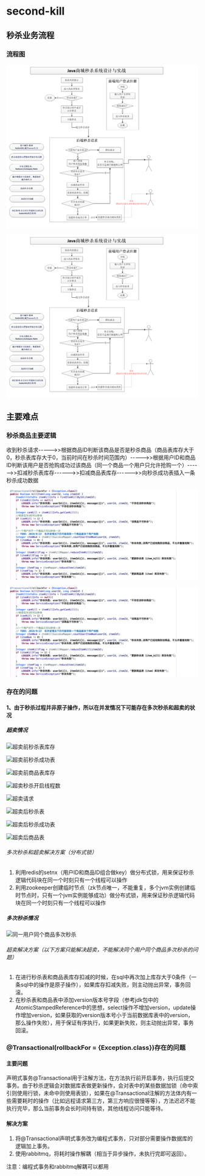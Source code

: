 # second-kill
## 秒杀业务流程

### 流程图

![秒杀业务流程图](./images/秒杀业务流程图.png)

![](https://github.com/shoufengsf/second-kill/blob/master/images/秒杀业务流程图.png)

## 主要难点

### 秒杀商品主要逻辑

收到秒杀请求----->>根据商品ID判断该商品是否是秒杀商品（商品表库存大于0，秒杀表库存大于0，当前时间在秒杀时间范围内）----->>根据用户ID和商品ID判断该用户是否抢购成功过该商品（同一个商品一个用户只允许抢购一个）------>>扣减秒杀表库存------>>扣减商品表库存------>>向秒杀成功表插入一条秒杀成功数据

![](https://github.com/shoufengsf/second-kill/blob/master/images/%E5%88%A4%E6%96%AD%E8%83%BD%E5%90%A6%E7%A7%92%E6%9D%80.png)

![判断能否秒杀](./images/判断能否秒杀.png)

### 存在的问题

#### 1、由于秒杀过程并非原子操作，所以在并发情况下可能存在多次秒杀和超卖的状况

##### 超卖情况

![超卖前秒杀表库存](/Users/shoufeng/git-work/second-kill/images/超卖前秒杀表库存.png)

![超卖前秒杀成功表](/Users/shoufeng/git-work/second-kill/images/超卖前秒杀成功表.png)



![超卖前商品表库存](/Users/shoufeng/git-work/second-kill/images/超卖前商品表库存.png)

![超卖秒杀开启线程数](/Users/shoufeng/git-work/second-kill/images/超卖秒杀开启线程数.png)

![超卖请求](/Users/shoufeng/git-work/second-kill/images/超卖请求.png)

![超卖后秒杀表](/Users/shoufeng/git-work/second-kill/images/超卖后秒杀表.png)

![超卖后秒杀成功表](/Users/shoufeng/git-work/second-kill/images/超卖后秒杀成功表.png)

![超卖后商品表](/Users/shoufeng/git-work/second-kill/images/超卖后商品表.png)

###### 多次秒杀和超卖解决方案（分布式锁）

1. 利用redis的setnx（用户ID和商品ID组合做key）做分布式锁，用来保证秒杀逻辑代码块在同一个时刻只有一个线程可以操作
2. 利用zookeeper创建临时节点（zk节点唯一，不能重复，多个jvm实例创建临时节点时，只有一个jvm实例能够成功）做分布式锁，用来保证秒杀逻辑代码块在同一个时刻只有一个线程可以操作

##### 多次秒杀情况

![同一用户同个商品多次秒杀](/Users/shoufeng/git-work/second-kill/images/同一用户同个商品多次秒杀.png)

###### 超卖解决方案（以下方案只能解决超卖，不能解决同个用户同个商品多次秒杀的问题）

1. 在进行秒杀表和商品表库存扣减的时候，在sql中再次加上库存大于0条件（一条sql中的操作是原子操作），如果库存扣减失败，则主动抛出异常，事务回滚。
2. 在秒杀表和商品表中添加version版本号字段（参考jdk包中的AtomicStampedReference中的思想，select操作不增加version，update操作增加version，如果获取的version版本号小于当前数据库表中的version，那么操作失败），用于保证有序执行，如果更新失败，则主动抛出异常，事务回滚。

### @Transactional(rollbackFor = {Exception.class})存在的问题

#### 主要问题

声明式事务@Transactional用于注解方法，在方法执行前开启事务，执行后提交事务。由于秒杀逻辑会对数据库表做更新操作，会对表中的某些数据加锁（命中索引则使用行锁，未命中则使用表锁），如果在@Transactional注解的方法体内有一些需要耗时的操作（比如远程请求第三方，第三方响应很慢等等），方法迟迟不能执行完毕，那么当前事务会长时间持有锁，其他线程访问只能等待。

#### 解决方案

1. 将@Transactional声明式事务改为编程式事务，只对部分需要操作数据库的逻辑加上事务。
2. 使用rabbitmq，将耗时操作解耦（相当于异步操作，未执行完即可返回）。

注意：编程式事务和rabbitmq解耦可以都用